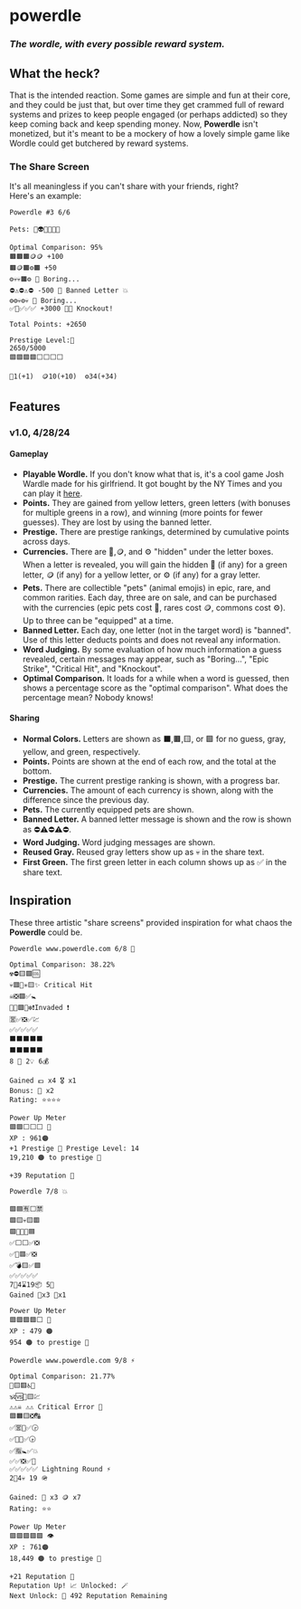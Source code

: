 # powerdle

### *The wordle, with every possible reward system.*

## What the heck?

That is the intended reaction. Some games are simple and fun at their core, and they could be just that, but over time they get crammed full of reward systems and prizes to keep people engaged (or perhaps addicted) so they keep coming back and keep spending money. Now, **Powerdle** isn't monetized, but it's meant to be a mockery of how a lovely simple game like Wordle could get butchered by reward systems.

### The Share Screen
It's all meaningless if you can't share with your friends, right?  
Here's an example:
```
Powerdle #3 6/6

Pets: 💜👽💜🤎🦔🤎

Optimal Comparison: 95%
🟫🟫🟫🪙🪙 +100 
🟫🪙🟫⚙️🟫 +50 
⚙️💀💀🟫⚙️ 🥱 Boring... 
⛔⚠️⛔⚠️⛔ -500 🚫 Banned Letter 💥
⚙️⚙️💀⚙️💀 🥱 Boring... 
✅💎✅✅✅ +3000 🤜😵 Knockout!

Total Points: +2650

Prestige Level:🍈
2650/5000
🟪🟪🟪🟪⬜⬜⬜⬜

💎1(+1)  🪙10(+10)  ⚙️34(+34)
```

## Features
### v1.0, 4/28/24
#### Gameplay
 - **Playable Wordle.** If you don't know what that is, it's a cool game Josh Wardle made for his girlfriend. It got bought by the NY Times and you can play it [here](https://www.nytimes.com/games/wordle/index.html).
 - **Points.** They are gained from yellow letters, green letters (with bonuses for multiple greens in a row), and winning (more points for fewer guesses). They are lost by using the banned letter.
 - **Prestige.** There are prestige rankings, determined by cumulative points across days.
 - **Currencies.** There are 💎,🪙, and ⚙️ "hidden" under the letter boxes. When a letter is revealed, you will gain the hidden 💎 (if any) for a green letter, 🪙 (if any) for a yellow letter, or ⚙️ (if any) for a gray letter.
 - **Pets.** There are collectible "pets" (animal emojis) in epic, rare, and common rarities. Each day, three are on sale, and can be purchased with the currencies (epic pets cost 💎, rares cost 🪙, commons cost ⚙️). Up to three can be "equipped" at a time.
 - **Banned Letter.** Each day, one letter (not in the target word) is "banned". Use of this letter deducts points and does not reveal any information.
 - **Word Judging.** By some evaluation of how much information a guess revealed, certain messages may appear, such as "Boring...", "Epic Strike", "Critical Hit", and "Knockout".
 - **Optimal Comparison.** It loads for a while when a word is guessed, then shows a percentage score as the "optimal comparison". What does the percentage mean? Nobody knows!
#### Sharing
 - **Normal Colors.** Letters are shown as ⬛,🟫,🟨, or 🟩 for no guess, gray, yellow, and green, respectively.
 - **Points.** Points are shown at the end of each row, and the total at the bottom.
 - **Prestige.** The current prestige ranking is shown, with a progress bar.
 - **Currencies.** The amount of each currency is shown, along with the difference since the previous day.
 - **Pets.** The currently equipped pets are shown.
 - **Banned Letter.** A banned letter message is shown and the row is shown as ⛔⚠️⛔⚠️⛔.
 - **Word Judging.** Word judging messages are shown.
 - **Reused Gray.** Reused gray letters show up as 💀 in the share text.
 - **First Green.** The first green letter in each column shows up as ✅ in the share text.



## Inspiration

These three artistic "share screens" provided inspiration for what chaos the **Powerdle** could be.

```
Powerdle www.powerdle.com 6/8 🔆

Optimal Comparison: 38.22%
☢️⛔🟨🟩🆒
💀🟥🛑✳️🟨✨ Critical Hit
☠️❎🟪✅🚼
🦴✅🟩✅❇️❗Invaded ❗ 
🈺✅❎✅💹
✅✅✅✅✅
⬛⬛⬛⬛⬛
⬛⬛⬛⬛⬛
8 🧭 2💡 6💰

Gained 💷 x4 🎖️ x1
Bonus: 💎 x2
Rating: ⭐⭐⭐⭐

Power Up Meter
🟪🟪⬜⬜⬜ 👾
XP : 961🟠
+1 Prestige 👑 Prestige Level: 14
19,210 🟠 to prestige 👑

+39 Reputation 💠
```
```
Powerdle 7/8 💥

🟩🟦🈶⬜🈲
🟩🟨💀🟨🟥
🟩🔷💀✅🟦
✅⬜⬜✅❎
✅💟🟥✅❎
✅💣🟨✅🟩
✅✅✅✅✅
7🧨4⌛19📦 5🔫
Gained 🎁x3 🥈x1

Power Up Meter
🟪🟪🟪🟪⬜ 👾 
XP : 479 🟠
954 🟠 to prestige 👑
```
```
Powerdle www.powerdle.com 9/8 ⚡ 

Optimal Comparison: 21.77%
📴🟨🟥♿🚫
🕉️🆚📵🟨💹
⚠️⚠️☠️ ⚠️⚠️ Critical Error 📛 
🟩🟧🟨❎🔠
✅🈺🚸✅🕞
✅🛐🈸✅🕟 
✅🈯🚼✅💥
✅✅❎✅📴
✅✅✅✅✅ Lightning Round ⚡ 
2📝4💀 19 🪖

Gained: 🍊 x3 🪙 x7
Rating: ⭐⭐

Power Up Meter
🟪🟪🟪🟪🟪 👁️ 
XP : 761🟠
18,449 🟠 to prestige 👑

+21 Reputation 💠
Reputation Up! 📈 Unlocked: 🪄
Next Unlock: 🎸 492 Reputation Remaining
```

